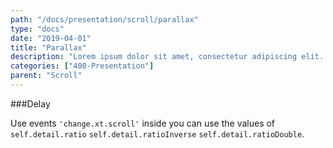 ```yaml
---
path: "/docs/presentation/scroll/parallax"
type: "docs"
date: "2019-04-01"
title: "Parallax"
description: "Lorem ipsum dolor sit amet, consectetur adipiscing elit. Nunc tempus laoreet leo sit amet iaculis."
categories: ["400-Presentation"]
parent: "Scroll"
---
```


###Delay

Use events `'change.xt.scroll'` inside you can use the values of `self.detail.ratio` `self.detail.ratioInverse` `self.detail.ratioDouble`.

<demo>
  <div class="demo_item" data-iframe="demos/docs/presentation/scroll/parallax" data-name="parallax">
  </div>
</demo>
